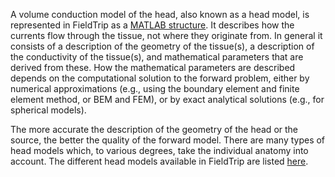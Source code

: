 A volume conduction model of the head, also known as a head model, is represented in FieldTrip as a [MATLAB structure](/faq/development/datatype). It describes how the currents flow through the tissue, not where they originate from. In general it consists of a description of the geometry of the tissue(s), a description of the conductivity of the tissue(s), and mathematical parameters that are derived from these. How the mathematical parameters are described depends on the computational solution to the forward problem, either by numerical approximations (e.g., using the boundary element and finite element method, or BEM and FEM), or by exact analytical solutions (e.g., for spherical models).

The more accurate the description of the geometry of the head or the source, the better the quality of the forward model. There are many types of head models which, to various degrees, take the individual anatomy into account. The different head models available in FieldTrip are listed [here](/faq/source/datatype_headmodel).

